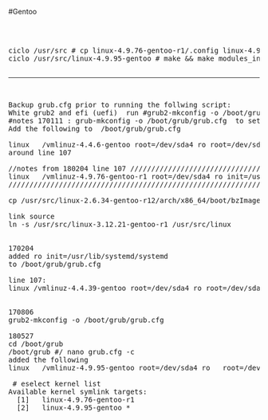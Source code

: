 #Gentoo
<pre>



ciclo /usr/src # cp linux-4.9.76-gentoo-r1/.config linux-4.9.95-gentoo/
ciclo /usr/src/linux-4.9.95-gentoo # make && make modules_install && make install && mount /boot && boot-update 

<hr />

Backup grub.cfg prior to running the follwing script:
White grub2 and efi (uefi)  run #grub2-mkconfig -o /boot/grub/grub.cfg  to set grub boot
#notes 170111 : grub-mkconfig -o /boot/grub/grub.cfg  to set grub boot
Add the following to  /boot/grub/grub.cfg

linux   /vmlinuz-4.4.6-gentoo root=/dev/sda4 ro root=/dev/sda4 ro init=/usr/lib/systemd/systemd
around line 107

//notes from 180204 line 107 /////////////////////////////////////////////////////////////////////////
linux   /vmlinuz-4.9.76-gentoo-r1 root=/dev/sda4 ro init=/usr/lib/systemd/systemd
/////////////////////////////////////////////////////////////////////////////////////////////////////

cp /usr/src/linux-2.6.34-gentoo-r12/arch/x86_64/boot/bzImage /boot/kernel-2.6.34-gentoo-r1

link source
ln -s /usr/src/linux-3.12.21-gentoo-r1 /usr/src/linux


170204
added ro init=/usr/lib/systemd/systemd 
to /boot/grub/grub.cfg 

line 107: 
linux /vmlinuz-4.4.39-gentoo root=/dev/sda4 ro root=/dev/sda4 ro init=/usr/lib/systemd/systemd


170806
grub2-mkconfig -o /boot/grub/grub.cfg 

180527
cd /boot/grub
/boot/grub #/ nano grub.cfg -c
added the following
linux   /vmlinuz-4.9.95-gentoo root=/dev/sda4 ro   root=/dev/sda4 ro init=/usr/lib/systemd/systemd

 # eselect kernel list
Available kernel symlink targets:
  [1]   linux-4.9.76-gentoo-r1
  [2]   linux-4.9.95-gentoo *

</pre>
